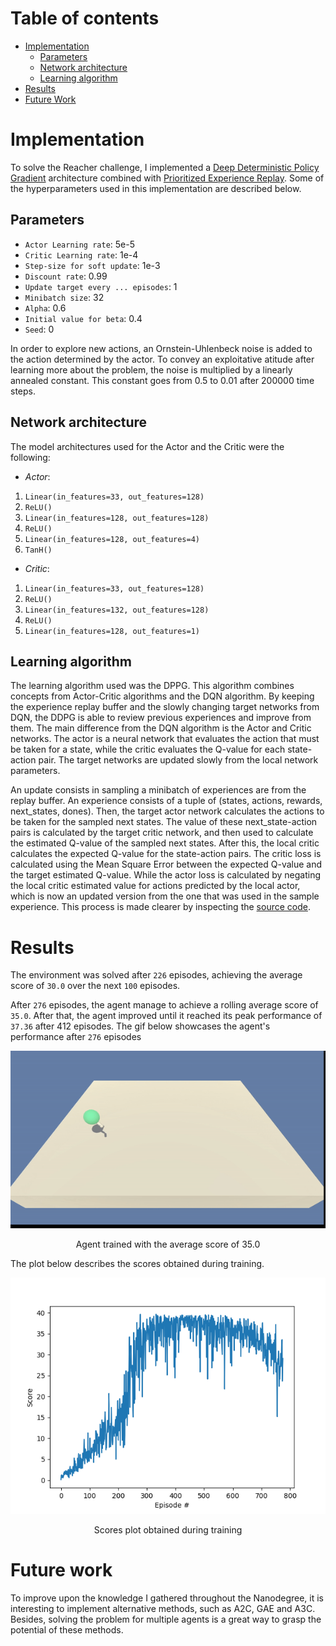 # Table of contents

- [Implementation](#implementation)
    - [Parameters](#parameters)
    - [Network architecture](#network-architecture)
    - [Learning algorithm](#learning-algorithm)
- [Results](#results)
- [Future Work](#future-work)

# Implementation

To solve the Reacher challenge, I implemented a
[Deep Deterministic Policy Gradient](https://arxiv.org/abs/1509.02971)
architecture combined with [Prioritized Experience Replay](https://arxiv.org/abs/1511.05952). Some
of the hyperparameters used in this implementation are described below.

## Parameters

- `Actor Learning rate`: 5e-5
- `Critic Learning rate`: 1e-4
- `Step-size for soft update`: 1e-3
- `Discount rate`: 0.99
- `Update target every ... episodes`: 1
- `Minibatch size`: 32
- `Alpha`: 0.6
- `Initial value for beta`: 0.4
- `Seed`: 0

In order to explore new actions, an Ornstein-Uhlenbeck noise is added to the action determined by
the actor. To convey an exploitative atitude after learning more about the problem, the noise is
multiplied by a linearly annealed constant. This constant goes from 0.5 to 0.01 after 200000 time
steps.

## Network architecture

The model architectures used for the Actor and the Critic were the following:

- *Actor*:

1. `Linear(in_features=33, out_features=128)`
2. `ReLU()`
3. `Linear(in_features=128, out_features=128)`
4. `ReLU()`
5. `Linear(in_features=128, out_features=4)`
6. `TanH()`

- *Critic*:

1. `Linear(in_features=33, out_features=128)`
2. `ReLU()`
3. `Linear(in_features=132, out_features=128)`
4. `ReLU()`
5. `Linear(in_features=128, out_features=1)`

## Learning algorithm

The learning algorithm used was the DPPG.
This algorithm combines concepts from Actor-Critic algorithms and the DQN algorithm.
By keeping the experience replay buffer and the slowly changing target networks from DQN, the 
DDPG is able to review previous experiences and improve from them.
The main difference from the DQN algorithm is the Actor and Critic networks.
The actor is a neural network that evaluates the action that must be taken for a state, while 
the critic evaluates the Q-value for each state-action pair.
The target networks are updated slowly from the local network parameters.

An update consists in sampling a minibatch of experiences are from the replay buffer.
An experience consists of a tuple of (states, actions, rewards, next_states, dones).
Then, the target actor network calculates the actions to be taken for the sampled next states.
The value of these next_state-action pairs is calculated by the target critic network, and then 
used to calculate the estimated Q-value of the sampled next states.
After this, the local critic calculates the expected Q-value for the state-action pairs.
The critic loss is calculated using the Mean Square Error between the expected Q-value and the 
target estimated Q-value.
While the actor loss is calculated by negating the local critic estimated value for actions 
predicted by the local actor, which is now an updated version from the one that was used in the 
sample experience.
This process is made clearer by inspecting the [source code](src/agent.py).


# Results

The environment was solved after `226` episodes, achieving the average score of `30.0` over the
next `100` episodes.

After `276` episodes, the agent manage to achieve a rolling average score of `35.0`.
After that, the agent improved until it reached its peak performance of `37.36` after 412 episodes.
The gif below showcases the agent's performance after `276` episodes

<p align="center">
    <img src="resources/reacher.gif" alt="animated"/>
    <p align="center">Agent trained with the average score of 35.0</p>
</p>

The plot below describes the scores obtained during training.

<p align="center">
    <img src="resources/scores-plot.png"/>
    <p align="center">Scores plot obtained during training</p>
</p>

# Future work

To improve upon the knowledge I gathered throughout the Nanodegree, it is interesting to 
implement alternative methods, such as A2C, GAE and A3C.
Besides, solving the problem for multiple agents is a great way to grasp the potential of these 
methods.
